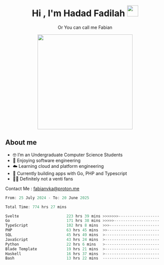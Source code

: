 <h1 align="center">Hi , I'm Hadad Fadilah  <img src="https://media.giphy.com/media/hvRJCLFzcasrR4ia7z/giphy.gif" width="35" ></h1>
<p align="center"><span>Or You can call me <span style="font: bold">Fabian</span></p>
<p align="center">
<img src="https://media.tenor.com/78dNivDemDAAAAAi/speech-bubble-venti.gif" width="300"/>    
</p>

##  About me
- 🤓 I’m an Undergraduate Computer Science Students
- 🍰 Enjoying software engineering
- ☁️ Learning cloud and platform engineering
- 🧰 Currently building apps with Go, PHP and Typescript 
- 🏃‍♂️ Definitely not a venti fans

Contact Me : fabianvka@proton.me

<!--START_SECTION:waka-->

```go
From: 25 July 2024 - To: 20 June 2025

Total Time: 774 hrs 27 mins

Svelte                     223 hrs 39 mins >>>>>>>------------------   28.63 %
Go                         171 hrs 38 mins >>>>>--------------------   21.97 %
TypeScript                 102 hrs 8 mins  >>>----------------------   13.07 %
PHP                        63 hrs 45 mins  >>-----------------------   08.16 %
SQL                        45 hrs 49 mins  >------------------------   05.86 %
JavaScript                 43 hrs 24 mins  >------------------------   05.56 %
Python                     22 hrs 6 mins   >------------------------   02.83 %
Blade Template             19 hrs 21 mins  >------------------------   02.48 %
Haskell                    16 hrs 37 mins  >------------------------   02.13 %
Bash                       13 hrs 22 mins  -------------------------   01.71 %
```

<!--END_SECTION:waka-->




<!--
**Fadil-Tao/Fadil-Tao** is a ✨ _special_ ✨ repository because its `README.md` (this file) appears on your GitHub profile.


